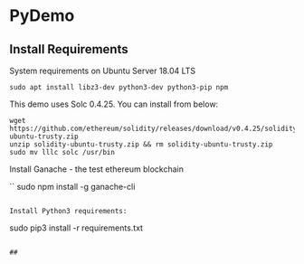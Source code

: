 # PyDemo

## Install Requirements
System requirements on Ubuntu Server 18.04 LTS

```
sudo apt install libz3-dev python3-dev python3-pip npm
```

This demo uses Solc 0.4.25.  You can install from below:

```
wget https://github.com/ethereum/solidity/releases/download/v0.4.25/solidity-ubuntu-trusty.zip
unzip solidity-ubuntu-trusty.zip && rm solidity-ubuntu-trusty.zip
sudo mv lllc solc /usr/bin
```

Install Ganache - the test ethereum blockchain

``
sudo npm install -g ganache-cli
```

Install Python3 requirements:

```
sudo pip3 install -r requirements.txt
```

##

